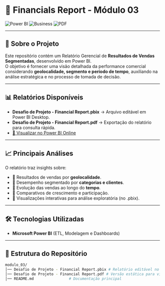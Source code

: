 # 📑 Financials Report - Módulo 03

![Power BI](https://img.shields.io/badge/Power%20BI-FFB900?style=for-the-badge&logo=power-bi&logoColor=white)
![Business](https://img.shields.io/badge/Business%20Intelligence-Sales%20%26%20Revenue-blue?style=for-the-badge)
![PDF](https://img.shields.io/badge/Report-PDF-critical?style=for-the-badge)

---

## 📌 Sobre o Projeto
Este repositório contém um Relatório Gerencial de **Resultados de Vendas Segmentadas**, desenvolvido em Power BI.  
O objetivo é fornecer uma visão detalhada da performance comercial considerando **geolocalidade, segmento e período de tempo**, auxiliando na análise estratégica e no processo de tomada de decisão.

---

## 📊 Relatórios Disponíveis
- **Desafio de Projeto - Financial Report.pbix** → Arquivo editável em Power BI Desktop.  
- **Desafio de Projeto - Financial Report.pdf** → Exportação do relatório para consulta rápida.  
- [🔗 Visualizar no Power BI Online](https://app.powerbi.com/groups/me/reports/8016745b-64f0-49b0-a807-1921fb5f735f/a19259bae49210c59405?experience=power-bi)  

---

## 📈 Principais Análises
O relatório traz insights sobre:

- 🔹 Resultados de vendas por **geolocalidade**.  
- 🔹 Desempenho segmentado por **categorias e clientes**.  
- 🔹 Evolução das vendas ao longo do **tempo**.  
- 🔹 Comparativos de crescimento e participação.  
- 🔹 Visualizações interativas para análise exploratória (no .pbix).

---

## 🛠️ Tecnologias Utilizadas
- **Microsoft Power BI** (ETL, Modelagem e Dashboards)  

---

## 📂 Estrutura do Repositório
```bash
modulo_03/
│── Desafio de Projeto - Financial Report.pbix # Relatório editável no Power BI
│── Desafio de Projeto - Financial Report.pdf # Versão estática para visualização
│── README.md                # Documentação principal
